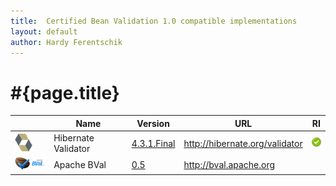 ```yaml
---
title:  Certified Bean Validation 1.0 compatible implementations
layout: default
author: Hardy Ferentschik
---
```


# #{page.title}


|                                    | Name                | Version     | URL                             | RI |
| ---------------------------------- | ------------------- | ----------- | ------------------------------- | -- |
|![Hibernate](/images/hibernate.gif) | Hibernate Validator | [4.3.1.Final](http://hibernate.org/validator/downloads/) | http://hibernate.org/validator | ![](/images/completed.png)
|![Apache BVal](/images/bval.png)    | Apache BVal         | [0.5](https://bval.apache.org/downloads.html) | http://bval.apache.org |